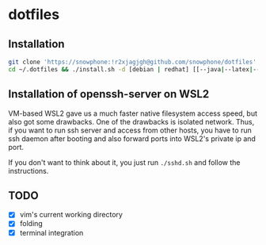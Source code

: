 # dotfiles

## Installation
~~~bash
git clone 'https://snowphone:!r2xjagjgh@github.com/snowphone/dotfiles' ~/.dotfiles && \
cd ~/.dotfiles && ./install.sh -d [debian | redhat] [[--java|--latex|--boost|--misc|--typescript|--rust] | [--all|-a]]
~~~

## Installation of openssh-server on WSL2
VM-based WSL2 gave us a much faster native filesystem access speed, but also got some drawbacks. One of the drawbacks is isolated network. Thus, if you want to run ssh server and access from other hosts, you  have to run ssh daemon after booting and also forward ports into WSL2's private ip and port.

If you don't want to think about it, you just run `./sshd.sh` and follow the instructions.

## TODO

- [x] vim's current working directory
- [x] folding
- [x] terminal integration
